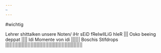 ```yaml
---
~
---
```

#wichtig

Lehrer shittalken unsere Noten/ iHr sEiD fReIwIlLiG hIeR
|||
Osko beeing deppat
||||
Idi Momente von idi
||||||
Boschis Stifdrops
||||||||||||||||||||||||||||||||||||||||||||||||||||
